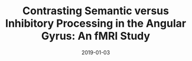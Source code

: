 ---
title: "Contrasting Semantic versus Inhibitory Processing in the Angular Gyrus: An fMRI Study"
collection: publications
permalink: /publication/2019_contrasting-semantic-versus-inhibitory-processing-
date: 2019-01-03
year: 2019
venue: 'Cerebral Cortex'
authors: 'Lewis GA, Poeppel D, Murphy G'
number: '152'
citation: 'Lewis GA, Poeppel D, Murphy G (2019). Contrasting Semantic versus Inhibitory Processing in the Angular Gyrus: An fMRI Study. Cerebral Cortex.'
category: 'article'
---